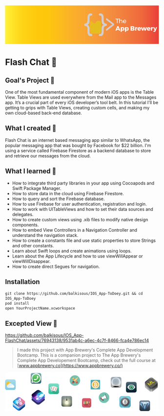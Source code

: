 ![App Brewery Banner](Documentation/AppBreweryBanner.png)

# Flash Chat 💬

## Goal's Project 🎯

One of the most fundamental component of modern iOS apps is the Table View. Table Views are used everywhere from the Mail app to the Messages app. It’s a crucial part of every iOS developer’s tool belt. In this tutorial I'll be getting to grips with Table Views, creating custom cells, and making my own cloud-based back-end database.

## What I created 🧱

Flash Chat is an internet based messaging app similar to WhatsApp, the popular messaging app that was bought by Facebook for $22 billion. I'm  using a service called Firebase Firestore as a backend database to store and retrieve our messages from the cloud.

## What I learned 📖

* How to integrate third party libraries in your app using Cocoapods and Swift Package Manager.
* How to store data in the cloud using Firebase Firestore.
* How to query and sort the Firebase database.
* How to use Firebase for user authentication, registration and login.
* How to work with UITableViews and how to set their data sources and delegates.
* How to create custom views using .xib files to modify native design components.
* How to embed View Controllers in a Navigation Controller and understand the navigation stack.
* How to create a constants file and use static properties to store Strings and other constants.
* Learn about Swift loops and create animations using loops.
* Learn about the App Lifecycle and how to use viewWillAppear or viewWillDisappear.
* How to create direct Segues for navigation.

## Installation

```
git clone https://github.com/balkisous/IOS_App-ToDoey.git && cd IOS_App-ToDoey
pod install
open YourProjectName.xcworkspace
```

## Excepted View 👀
https://github.com/balkisous/IOS_App-FlashChat/assets/76943138/9531ab4c-a6ec-4c7f-8466-fca4e786ec14


>I made this project with App Brewery's Complete App Development Bootcamp.
>This is a companion project to The App Brewery's Complete App Developement Bootcamp, check out the full course at [www.appbrewery.co](https://www.appbrewery.co/)

![End Banner](Documentation/readme-end-banner.png)
